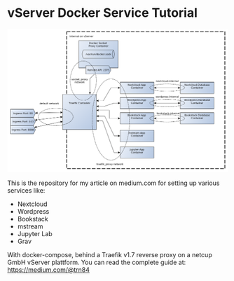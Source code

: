 # vServer Docker Service Tutorial
![](microservices.png)

This is the repository for my article on medium.com for setting up various services like:

* Nextcloud
* Wordpress
* Bookstack
* mstream
* Jupyter Lab
* Grav

With docker-compose, behind a Traefik v1.7 reverse proxy on a netcup GmbH vServer plattform. You can read the complete guide at: https://medium.com/@trn84

